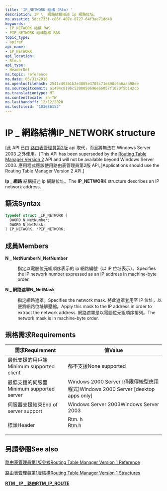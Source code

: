 ```yaml
---
title: 'IP_NETWORK 結構 (Rtm) '
description: IP \_ 網路結構描述 ip 網路位址。
ms.assetid: 5dcc733f-c86f-407e-8727-64f3ae71dd48
keywords:
- IP_NETWORK 結構 RAS
- PIP_NETWORK 結構指標 RAS
topic_type:
- apiref
api_name:
- IP_NETWORK
api_location:
- Rtm.h
api_type:
- HeaderDef
ms.topic: reference
ms.date: 05/31/2018
ms.openlocfilehash: 2541c493b1b2e3805e3705c71e890c6a6aaa98ee
ms.sourcegitcommit: a1494c819bc5200050696e66057f1020f5b142cb
ms.translationtype: MT
ms.contentlocale: zh-TW
ms.lasthandoff: 12/12/2020
ms.locfileid: "103686152"
---
```

# <a name="ip_network-structure"></a><span data-ttu-id="4a625-105">IP \_ 網路結構</span><span class="sxs-lookup"><span data-stu-id="4a625-105">IP\_NETWORK structure</span></span>

<span data-ttu-id="4a625-106">\[此 API 已由 [路由表管理員第2版](about-routing-table-manager-version-2.md) api 取代，而且將無法在 Windows Server 2003 之外使用。</span><span class="sxs-lookup"><span data-stu-id="4a625-106">\[This API has been superseded by the [Routing Table Manager Version 2](about-routing-table-manager-version-2.md) API and will not be available beyond Windows Server 2003.</span></span> <span data-ttu-id="4a625-107">應用程式應該使用路由表管理員第2版 API。\]</span><span class="sxs-lookup"><span data-stu-id="4a625-107">Applications should use the Routing Table Manager Version 2 API.\]</span></span>

<span data-ttu-id="4a625-108">**Ip \_ 網路** 結構描述 ip 網路位址。</span><span class="sxs-lookup"><span data-stu-id="4a625-108">The **IP\_NETWORK** structure describes an IP network address.</span></span>

## <a name="syntax"></a><span data-ttu-id="4a625-109">語法</span><span class="sxs-lookup"><span data-stu-id="4a625-109">Syntax</span></span>


```C++
typedef struct _IP_NETWORK {
  DWORD N_NetNumber;
  DWORD N_NetMask;
} IP_NETWORK, *PIP_NETWORK;
```



## <a name="members"></a><span data-ttu-id="4a625-110">成員</span><span class="sxs-lookup"><span data-stu-id="4a625-110">Members</span></span>

<dl> <dt>

<span data-ttu-id="4a625-111">**N \_ NetNumber**</span><span class="sxs-lookup"><span data-stu-id="4a625-111">**N\_NetNumber**</span></span>
</dt> <dd>

<span data-ttu-id="4a625-112">指定以電腦位元組順序表示的 ip 網路編號（以 IP 位址表示）。</span><span class="sxs-lookup"><span data-stu-id="4a625-112">Specifies the IP network number expressed as an IP address in machine-byte order.</span></span>

</dd> <dt>

<span data-ttu-id="4a625-113">**N \_ 網路遮罩**</span><span class="sxs-lookup"><span data-stu-id="4a625-113">**N\_NetMask**</span></span>
</dt> <dd>

<span data-ttu-id="4a625-114">指定網路遮罩。</span><span class="sxs-lookup"><span data-stu-id="4a625-114">Specifies the network mask.</span></span> <span data-ttu-id="4a625-115">將此遮罩套用至 IP 位址，以便將網路位址解壓縮。</span><span class="sxs-lookup"><span data-stu-id="4a625-115">Apply this mask to the IP address in order to extract the network address.</span></span> <span data-ttu-id="4a625-116">網路遮罩是以電腦位元組順序排列。</span><span class="sxs-lookup"><span data-stu-id="4a625-116">The network mask is in machine-byte order.</span></span>

</dd> </dl>

## <a name="requirements"></a><span data-ttu-id="4a625-117">規格需求</span><span class="sxs-lookup"><span data-stu-id="4a625-117">Requirements</span></span>



| <span data-ttu-id="4a625-118">需求</span><span class="sxs-lookup"><span data-stu-id="4a625-118">Requirement</span></span> | <span data-ttu-id="4a625-119">值</span><span class="sxs-lookup"><span data-stu-id="4a625-119">Value</span></span> |
|-------------------------------------|----------------------------------------------------------------------------------|
| <span data-ttu-id="4a625-120">最低支援的用戶端</span><span class="sxs-lookup"><span data-stu-id="4a625-120">Minimum supported client</span></span><br/> | <span data-ttu-id="4a625-121">都不支援</span><span class="sxs-lookup"><span data-stu-id="4a625-121">None supported</span></span><br/>                                                        |
| <span data-ttu-id="4a625-122">最低支援的伺服器</span><span class="sxs-lookup"><span data-stu-id="4a625-122">Minimum supported server</span></span><br/> | <span data-ttu-id="4a625-123">Windows 2000 Server \[僅限傳統型應用程式\]</span><span class="sxs-lookup"><span data-stu-id="4a625-123">Windows 2000 Server \[desktop apps only\]</span></span><br/>                             |
| <span data-ttu-id="4a625-124">伺服器支援結束</span><span class="sxs-lookup"><span data-stu-id="4a625-124">End of server support</span></span><br/>    | <span data-ttu-id="4a625-125">Windows Server 2003</span><span class="sxs-lookup"><span data-stu-id="4a625-125">Windows Server 2003</span></span><br/>                                                   |
| <span data-ttu-id="4a625-126">標頭</span><span class="sxs-lookup"><span data-stu-id="4a625-126">Header</span></span><br/>                   | <dl> <span data-ttu-id="4a625-127"><dt>Rtm. h</dt></span><span class="sxs-lookup"><span data-stu-id="4a625-127"><dt>Rtm.h</dt></span></span> </dl> |



## <a name="see-also"></a><span data-ttu-id="4a625-128">另請參閱</span><span class="sxs-lookup"><span data-stu-id="4a625-128">See also</span></span>

<dl> <dt>

[<span data-ttu-id="4a625-129">路由表管理員第1版參考</span><span class="sxs-lookup"><span data-stu-id="4a625-129">Routing Table Manager Version 1 Reference</span></span>](routing-table-manager-version-1-reference.md)
</dt> <dt>

[<span data-ttu-id="4a625-130">路由表管理員第1版結構</span><span class="sxs-lookup"><span data-stu-id="4a625-130">Routing Table Manager Version 1 Structures</span></span>](routing-table-manager-version-1-structures.md)
</dt> <dt>

[<span data-ttu-id="4a625-131">**RTM \_ IP \_ 路由**</span><span class="sxs-lookup"><span data-stu-id="4a625-131">**RTM\_IP\_ROUTE**</span></span>](rtm-ip-route.md)
</dt> </dl>

 

 





